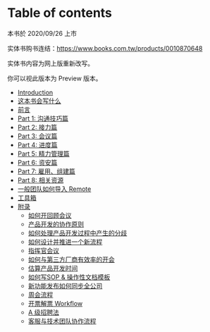 # Table of contents

本书於 2020/09/26 上市

实体书购书连结：https://www.books.com.tw/products/0010870648

实体书内容为网上版重新改写。

你可以视此版本为 Preview 版本。

* [Introduction](README.md)
* [这本书会写什么](00-1.md)
* [前言](00.md)
* [Part 1: 沟通技巧篇](01.md)
* [Part 2: 接力篇](02.md)
* [Part 3: 会议篇](03.md)
* [Part 4: 进度篇](04.md)
* [Part 5: 精力管理篇](05.md)
* [Part 6: 资安篇](06.md)
* [Part 7: 雇用、组建篇](07.md)
* [Part 8: 相关资源](08.md)
* [一般团队如何导入 Remote](09.md)
* [工具箱](toolbox.md)
* [附录](fu-lu/README.md)
  * [如何开回顾会议](fu-lu/extra-01.md)
  * [产品开发的协作原则](fu-lu/extra-02.md)
  * [如何处理产品开发过程中产生的分歧](fu-lu/extra-03.md)
  * [如何设计并推进一个新流程](fu-lu/extra-04.md)
  * [指挥官会议](fu-lu/extra-05.md)
  * [如何与第三方厂商有效率的开会](fu-lu/extra-06.md)
  * [估算产品开发时间](fu-lu/extra-07.md)
  * [如何写SOP & 操作性文档模板](fu-lu/extra-08.md)
  * [新功能发布如何同步全公司](fu-lu/extra-09.md)
  * [周会流程](fu-lu/extra-10.md)
  * [开票解票 Workflow](fu-lu/extra-11.md)
  * [A 级招聘法](fu-lu/extra-12.md)
  * [客服与技术团队协作流程](fu-lu/extra-13.md)
